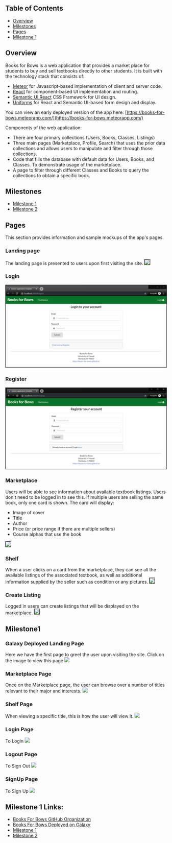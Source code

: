 ## Table of Contents

* [Overview](#overview)
* [Milestones](#milestones)
* [Pages](#pages)
* [Milestone 1](#milestone1)

## Overview
Books for Bows is a web application that provides a market place for students to buy and sell textbooks directly to other students. It is built with the technology stack that consists of:

* [Meteor](https://www.meteor.com/) for Javascript-based implementation of client and server code.
* [React](https://reactjs.org/) for component-based UI implementation and routing.
* [Semantic UI React](https://react.semantic-ui.com/) CSS Framework for UI design.
* [Uniforms](https://uniforms.tools/) for React and Semantic UI-based form design and display.

You can view an early deployed version of the app here: [https://books-for-bows.meteorapp.com/](https://books-for-bows.meteorapp.com/)

Components of the web application:

* There are four primary collections (Users, Books, Classes, Listings)
* Three main pages (Marketplace, Profile, Search) that uses the prior data collections and allows users to manipulate and filter through those collections.
* Code that fills the database with default data for Users, Books, and Classes. To demonstrate usage of the marketplace.
* A page to filter through different Classes and Books to query the collections to obtain a specific book.

## Milestones
* [Milestone 1](https://github.com/books-for-bows/books-for-bows/projects/2)
* [Milestone 2](https://github.com/books-for-bows/books-for-bows/projects/3)

## Pages
This section provides information and sample mockups of the app's pages.

### Landing page
The landing page is presented to users upon first visiting the site.
<image src="assets/images/prototypes/landing-mockup0.png" style="border: 1.5px solid black">

### Login 
<img src="assets/images/prototypes/login-mockup.png" style="border: 1.5px solid black">

### Register 
<img src="assets/images/prototypes/register-mockup.png" style="border: 1.5px solid black">

### Marketplace
Users will be able to see information about available textbook listings. Users don't need to be logged in to see this. If multiple users are selling the same book, only one card is shown. The card will display:
- Image of cover
- Title
- Author
- Price (or price range if there are multiple sellers)
- Course alphas that use the book
<image src="assets/images/prototypes/marketplace-mockup.png" style="border: 1.5px solid black">

### Shelf
When a user clicks on a card from the marketplace, they can see all the available listings of the associated textbook, as well as additional information supplied by the seller such as condition or any pictures.
<image src="assets/images/prototypes/shelf-mockup.png" style="border: 1.5px solid black">

### Create Listing
Logged in users can create listings that will be displayed on the marketplace.
<image src="assets/images/prototypes/createlisting-mockup.png" style="border: 1px solid black">

## Milestone1

### Galaxy Deployed Landing Page
Here we have the first page to greet the user upon visiting the site. Click on the image to view this page
[<image src="assets/images/mockups/landing-mockup.PNG">](http://books-for-bows.meteorapp.com/#/)

### Marketplace Page
Once on the Marketplace page, the user can browse over a number of titles relevant to their major and interests. 
<image src="assets/images/mockups/marketplace-mockup.png">

### Shelf Page
When viewing a specific title, this is how the user will view it. 
<image src="assets/images/mockups/shelf-mockup.png">

### Login Page
To Login
[<image src="assets/images/SignInPage2.png">](http://books-for-bows.meteorapp.com/#/signin)

### Logout Page
To Sign Out
[<image src="assets/images/SignOutPage2.png">](http://books-for-bows.meteorapp.com/#/signout)

### SignUp Page
To Sign Up
[<image src="assets/images/SignUpPage2.png">](http://books-for-bows.meteorapp.com/#/signup)

## Milestone 1 Links:

* [Books For Bows GitHub Organization](https://github.com/books-for-bows)
* [Books For Bows Deployed on Galaxy](http://books-for-bows.meteorapp.com/#/)
* [Milestone 1](https://github.com/books-for-bows/books-for-bows/projects/2)
* [Milestone 2](https://github.com/books-for-bows/books-for-bows/projects/3)

